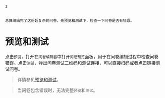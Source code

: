 ```index
3
```
```tag

```
```summary
总算编辑完了这份超复杂的问卷，先预览和测试下，检查一下问卷是否有错误。
```
# 预览和测试

点击`预览`，打开在`问卷编辑器`中打开`问卷预览`面板，用于在问卷编辑过程中检查问卷错误。点击`测试`，弹出问卷测试二维码和测试连接，可以直接扫码或者点击链接测试问卷。

> 详情参见[预览和测试](../../06preview/concept.md)。

> 当问卷包含错误时，无法完整`预览`和`测试`。
